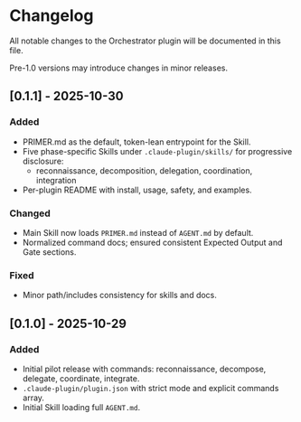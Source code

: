 # Changelog

All notable changes to the Orchestrator plugin will be documented in this file.

 Pre-1.0 versions may introduce changes in minor releases.

## [0.1.1] - 2025-10-30
### Added
- PRIMER.md as the default, token-lean entrypoint for the Skill.
- Five phase-specific Skills under `.claude-plugin/skills/` for progressive disclosure:
  - reconnaissance, decomposition, delegation, coordination, integration
- Per-plugin README with install, usage, safety, and examples.

### Changed
- Main Skill now loads `PRIMER.md` instead of `AGENT.md` by default.
- Normalized command docs; ensured consistent Expected Output and Gate sections.

### Fixed
- Minor path/includes consistency for skills and docs.

## [0.1.0] - 2025-10-29
### Added
- Initial pilot release with commands: reconnaissance, decompose, delegate, coordinate, integrate.
- `.claude-plugin/plugin.json` with strict mode and explicit commands array.
- Initial Skill loading full `AGENT.md`.
